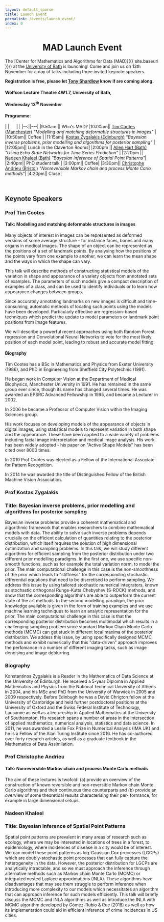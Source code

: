 ```yaml
---
layout: default_sparse
title: Launch Event
permalink: /events/launch_event/
index: 0
---
```


<h1 style="text-align: center;" class="pb-2">MAD Launch Event</h1>

The [Center for Mathematics and Algorithms for Data (MAD)]({{ site.baseurl }}/) at the [University of Bath](http://www.bath.ac.uk) is launching! Come and join us on 13th November for a day of talks including three invited keynote speakers. 

**Registration is free, please let [Tony Shardlow](mailto:t.shardlow@bath.ac.uk) know if are coming along.**

<h4 class="pt-2">Wolfson Lecture Theatre 4W1.7, University of Bath,</h4>
<h4>Wednesday 13<sup>th</sup> November</h4>

<h4 class="pt-3">Programme:</h4>

|  |&nbsp;&nbsp;&nbsp;&nbsp;&nbsp;&nbsp;| |
|--:||---|
|9:50am || Who's MAD?
|10:00am|| [Tim Cootes (Manchester)](https://personalpages.manchester.ac.uk/staff/timothy.f.cootes/) *"Modelling and matching deformable structures in images"* |
|10:50am|| Coffee |
|11:15am|| [Kostas Zygalakis (Edinburgh)](https://www.maths.ed.ac.uk/school-of-mathematics/people?person=506) *"Bayesian inverse problems, prior modelling  and algorithms for  posterior sampling"* |
|12:05pm|| Lunch in the Claverton Rooms|
|2:00pm || [Allen Hart (Bath)](https://researchportal.bath.ac.uk/en/persons/allen-hart) *"Using Echo State Networks for Time Series Prediction"* |
|2:20pm || [Nadeen Khaleel (Bath)](https://researchportal.bath.ac.uk/en/persons/nadeen-khaleel) *"Bayesian Inference of Spatial Point Patterns"*|
|2:40pm|| PhD student talk |
|3:00pm|| Coffee|
|3:30pm|| [Christophe Andrieu (Bristol)](http://www.bristol.ac.uk/maths/people/christophe-andrieu/overview.html) *"Nonreversible Markov chain and process Monte Carlo methods"*|
|4:20pm|| Close |

<br>

## Keynote Speakers

<h3 class="pt-2 pb-1">Prof Tim Cootes</h3>

#### Talk: Modelling and matching deformable structures in images

Many objects of interest in images can be represented as deformed versions of some average structure - for instance faces, bones and many organs in medical images. The shape of an object can be represented as the positions of a set of landmark points. By analysing how the positions of the points vary from one example to another, we can learn the mean shape and the ways in which the shape can vary.

This talk will describe methods of constructing statistical models of the variation in shape and appearance of a variety objects from annotated sets of examples.  The parameters of such models give a compact description of examples of a class, and can be used to identify individuals or to learn how appearance changes between groups.

Since accurately annotating landmarks on new images is difficult and time-consuming, automatic methods of locating such points using the models have been developed.  Particularly effective are regression-based techniques which predict the update to model parameters or landmark point positions from image features.

We will describe a powerful recent approaches using both Random Forest regression and Convolutional Neural Networks to vote for the most likely position of each model point, leading to robust and accurate model fitting.

#### Biography

Tim Cootes has a BSc in Mathematics and Physics from Exeter University (1986), and PhD in Engineering from Sheffield City Polytechnic (1991).

He began work in Computer Vision at the Department of Medical Biophysics, Manchester University in 1991. He has remained in the same group ever since, though its name has changed several times.  He was awarded an EPSRC Advanced Fellowship in 1995, and became a Lecturer in 2002.

In 2006 he became a Professor of Computer Vision within the Imaging Sciences group.

His work focuses on developing models of the appearance of objects in digital images, using statistical models to represent variation in both shape and the appearance.  These have been applied to a wide variety of problems including facial image interpretation and medical image analysis.  His work has been widely adopted - his paper on "Active Shape Models" has been cited over 8000 times.

In 2010 Prof Cootes was elected as a Fellow of the International Associate for Pattern Recognition.

In 2014 he was awarded the title of Distinguished Fellow of the British Machine Vision Association.

<h3 class="pt-2 pb-1">Prof Kostas Zygalakis</h3>

### Title: Bayesian inverse problems, prior modelling  and algorithms for  posterior sampling
Bayesian inverse problems provide a coherent mathematical and algorithmic framework that enables researchers to combine mathematical models with data. The ability to solve such inverse problems depends crucially on the efficient calculation of quantities relating to the posterior distribution, which itself requires the solution of high dimensional optimization and sampling problems. In this talk, we will study different algorithms for efficient sampling from the posterior distribution under two different prior modelling paradigms. In the first one, we  use specific non-smooth functions, such as for example the total variation norm, to model the prior. The main computational challenge in this case is  the non-smoothness of the prior which leads to "stiffness" for the corresponding stochastic differential equations that need to be discretised to perform sampling. We address this issue by using tailored stochastic numerical integrators, known as stochastic orthogonal Runge-Kutta Chebyshev (S-ROCK) methods, and show that  the corresponding algorithms are able to outperform the current state of the art methods. In the second modelling paradigm, the prior knowledge available is given in the form of training examples and we use machine learning techniques  to learn an analytic representation for the prior. The main computational challenge in this case is that the corresponding posterior distribution becomes multimodal which results in a challenging sampling problem since standard Markov Chain Monte Carlo methods (MCMC) can get stuck in different local maxima of the posterior distribution. We addess this issue, by using specifically designed MCMC methods and exhibit numerically  that this "data-driven" approach improves the perfomance in a number of different imaging tasks, such as image denoising and image deblurring.


### Biography

Konstantinos Zygalakis is a Reader in the Mathematics of Data Science at  the University of Edinburgh. He received a 5-year Diploma in Applied Mathematics and Physics from the National Technical University of Athens in 2004, and his MSc and PhD from the University of Warwick in 2005 and 2009 respectively. Before Edinbugh he   was a David Chrigton fellow at the University of Cambridge and  held  further postdoctoral positions at the University of  Oxford and the Swiss Federal Institute of Technology, Lausanne  as well as a lectureship in Applied Mathematics at the University of Southampton. His research spans a number of areas in the intersection of applied mathematics, numerical analysis, statistics and data science.  In 2011, he was awarded a Leslie Fox Prize in Numerical Analysis (IMA UK) and he is a  Fellow of the Alan Turing Institute since 2016. He has co-authored over forty research articles, as well as a graduate textbook in the Mathematics of Data Assimilation.



<h3 class="pt-2 pb-1">Prof Christophe Andrieu</h3>

#### Talk: Nonreversible Markov chain and process Monte Carlo methods

The aim of these lectures is twofold: (a) provide an overview of the construction of known reversible and non-reversible Markov chain Monte Carlo algorithms and their continuous time counterparts and (b) provide an overview of some theoretical results characterising their per- formance, for example in large dimensional setups. 



<h3 class="pt-2 pb-1">Nadeen Khaleel</h3>

### Title: Bayesian Inference of Spatial Point Patterns

Spatial point patterns are prevalent in many areas of research such as ecology, where we may be interested in locations of trees in a forest, to epidemiology, where incidences of disease in a city would be of interest. We can model these point patterns as log-Gaussian Cox processes (LGCPs) which are doubly-stochastic point processes that can fully capture the heterogeneity in the data. However, the posterior distribution for LGCPs are analytically intractable, and so we must approach the inference through alternative methods such as Markov chain Monte Carlo (MCMC) or integrated nested Laplace approximations (INLA). These algorithms have disadvantages that may see them struggle to perform inference when introducing more complexity to our models which necessitates an algorithm that can approach inference for such models efficiently. This talk will briefly discuss the MCMC and INLA algorithms as well as introduce the INLA with MCMC algorithm developed by Gómez-Rubio & Rue (2018) as well as how its implementation could aid in efficient inference of crime incidences in US cities.
